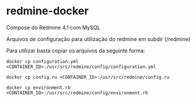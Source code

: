 # redmine-docker
Compose do Redmine 4.1 com MySQL

Arquivos de configuração para utilização do redmine em subdir (/redmine)

 Para utilizar basta copiar os arquivos da seguinte forma:

    docker cp configuration.yml <CONTAINER_ID>:/usr/src/redmine/config/configuration.yml

    docker cp config.ru <CONTAINER_ID>:/usr/src/redmine/config.ru

    docker cp environment.rb <CONTAINER_ID>:/usr/src/redmine/config/environment.rb

